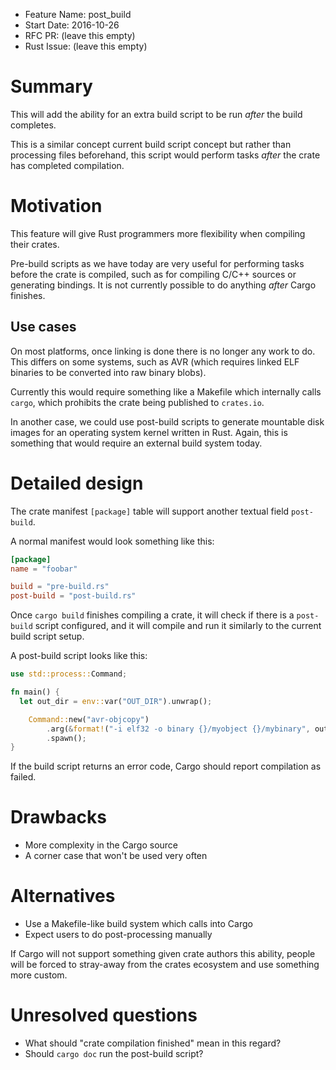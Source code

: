 - Feature Name: post_build
- Start Date: 2016-10-26
- RFC PR: (leave this empty)
- Rust Issue: (leave this empty)

# Summary
[summary]: #summary

This will add the ability for an extra build script to be run *after* the build completes.

This is a similar concept current build script concept but rather than processing files beforehand,
this script would perform tasks _after_ the crate has completed compilation.

# Motivation
[motivation]: #motivation

This feature will give Rust programmers more flexibility when compiling their crates.

Pre-build scripts as we have today are very useful for performing tasks before the
crate is compiled, such as for compiling C/C++ sources or generating bindings. It
is not currently possible to do anything _after_ Cargo finishes.

## Use cases

On most platforms, once linking is done there is no longer any work to do. This
differs on some systems, such as AVR (which requires linked ELF binaries to be
converted into raw binary blobs).

Currently this would require something like a Makefile which internally
calls `cargo`, which prohibits the crate being published to `crates.io`.

In another case, we could use post-build scripts to generate mountable disk
images for an operating system kernel written in Rust. Again, this is something
that would require an external build system today.

# Detailed design
[design]: #detailed-design

The crate manifest `[package]` table will support another textual field `post-build`.

A normal manifest would look something like this:

```toml
[package]
name = "foobar"

build = "pre-build.rs"
post-build = "post-build.rs"
```

Once `cargo build` finishes compiling a crate, it will check if there is a `post-build` script
configured, and it will compile and run it similarly to the current build script setup.

A post-build script looks like this:

```rust
use std::process::Command;

fn main() {
  let out_dir = env::var("OUT_DIR").unwrap();

    Command::new("avr-objcopy")
        .arg(&format!("-i elf32 -o binary {}/myobject {}/mybinary", out_dir, out_dir))
        .spawn();
}
```

If the build script returns an error code, Cargo should report compilation as failed.

# Drawbacks
[drawbacks]: #drawbacks

* More complexity in the Cargo source
* A corner case that won't be used very often

# Alternatives
[alternatives]: #alternatives

* Use a Makefile-like build system which calls into Cargo
* Expect users to do post-processing manually

If Cargo will not support something given crate authors this ability, people will
be forced to stray-away from the crates ecosystem and use something more custom.

# Unresolved questions
[unresolved]: #unresolved-questions

* What should "crate compilation finished" mean in this regard?
* Should `cargo doc` run the post-build script?
